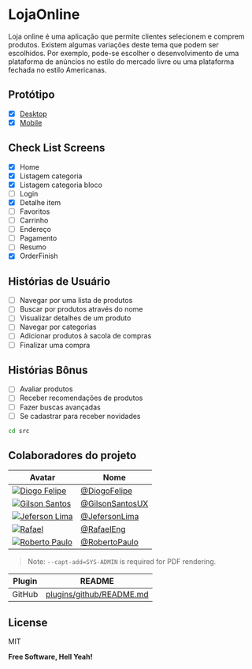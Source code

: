 # LojaOnline
Loja online é uma aplicação que permite clientes selecionem e comprem produtos. Existem algumas variações deste tema que podem ser escolhidos. Por exemplo, pode-se escolher o desenvolvimento de uma plataforma de anúncios no estilo do mercado livre ou uma plataforma fechada no estilo Americanas.

## Protótipo
- [X] [Desktop](https://www.figma.com/proto/Flot7v1pDSWhWgHybwJ387/Store-On?page-id=2%3A8&node-id=111%3A6942&viewport=241%2C48%2C0.71&scaling=scale-down&starting-point-node-id=111%3A6942)
- [X] [Mobile](https://www.figma.com/proto/Flot7v1pDSWhWgHybwJ387/Store-On?page-id=2%3A7&node-id=111%3A6577&viewport=241%2C48%2C0.21&scaling=scale-down&starting-point-node-id=111%3A6577)

## Check List Screens
- [X] Home
- [X] Listagem categoria
- [X] Listagem categoria bloco
- [ ] Login
- [X] Detalhe item
- [ ] Favoritos
- [ ] Carrinho
- [ ] Endereço
- [ ] Pagamento
- [ ] Resumo
- [X] OrderFinish

## Histórias de Usuário
- [ ] Navegar por uma lista de produtos
- [ ] Buscar por produtos através do nome
- [ ] Visualizar detalhes de um produto
- [ ] Navegar por categorias
- [ ] Adicionar produtos à sacola de compras
- [ ] Finalizar uma compra

## Histórias Bônus
- [ ] Avaliar produtos
- [ ] Receber recomendações de produtos
- [ ] Fazer buscas avançadas
- [ ] Se cadastrar para receber novidades

```sh
cd src
```

## Colaboradores do projeto

| Avatar | Nome |
| ------ | ------ |
|[![Diogo Felipe](https://avatars.githubusercontent.com/u/67284614?s=64&v=4)](https://github.com/diogof651) | [@DiogoFelipe](https://github.com/diogof651) |
|[![Gilson Santos](https://avatars.githubusercontent.com/u/5659433?s=64&v=4)](https://github.com/gilsonsantosux) | [@GilsonSantosUX](https://github.com/gilsonsantosux) |
|[![Jeferson Lima](https://avatars.githubusercontent.com/u/11639069?s=64&v=4)](https://github.com/jefersonlima) | [@JefersonLima](https://github.com/jefersonlima) |
|[![Rafael](https://avatars.githubusercontent.com/u/61856131?s=64&v=4)](https://github.com/robertopaulo) | [@RafaelEng](https://github.com/robertopaulo) |
|[![Roberto Paulo](https://avatars.githubusercontent.com/u/5995781?s=64&v=4)](https://github.com/robertopaulo) | [@RobertoPaulo](https://github.com/robertopaulo) |

> Note: `--capt-add=SYS-ADMIN` is required for PDF rendering.

| Plugin | README |
| ------ | ------ |
| GitHub | [plugins/github/README.md][PlGh] |

## License

MIT

**Free Software, Hell Yeah!**

[//]: # (Para saber mais sobre o markdown https://daringfireball.net/projects/markdown/syntax#link)


[PlGh]: <https://github.com/joemccann/dillinger/tree/master/plugins/github/README.md>
